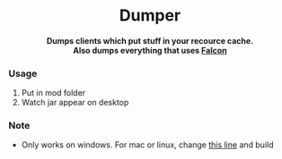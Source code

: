 <h1 align="center">Dumper</h1>

<h4 align="center">Dumps clients which put stuff in your recource cache.<br>Also dumps everything that uses <a href="https://github.com/x4e/falcon-forge">Falcon</a></h4>

### Usage
1. Put in mod folder
2. Watch jar appear on desktop

### Note
- Only works on windows. For mac or linux, change <a href="https://github.com/Katatje/Dumper/blob/c334dafce1d443431e0b1c16f2df0892743eb402/src/main/java/cat/yoink/dumper/Main.java#L33">this line</a> and build
